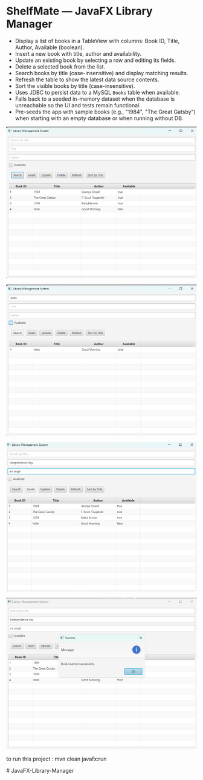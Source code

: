 # ShelfMate — JavaFX Library Manager

- Display a list of books in a TableView with columns: Book ID, Title, Author, Available (boolean).
- Insert a new book with title, author and availability.
- Update an existing book by selecting a row and editing its fields.
- Delete a selected book from the list.
- Search books by title (case-insensitive) and display matching results.
- Refresh the table to show the latest data source contents.
- Sort the visible books by title (case-insensitive).
- Uses JDBC to persist data to a MySQL `Books` table when available.
- Falls back to a seeded in-memory dataset when the database is unreachable so the UI and tests remain functional.
- Pre-seeds the app with sample books (e.g., "1984", "The Great Gatsby") when starting with an empty database or when running without DB.



![alt text](image-2.png)

![alt text](image-3.png)

![alt text](image-1.png)

![alt text](image.png)

  to run this project : mvn clean javafx:run










#   J a v a F X - L i b r a r y - M a n a g e r 
 
 